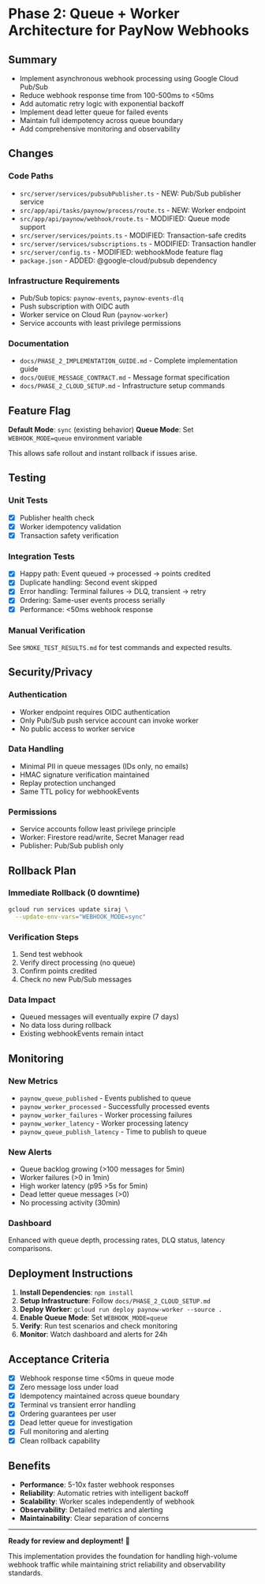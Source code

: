# Phase 2: Queue + Worker Architecture for PayNow Webhooks

## Summary
- Implement asynchronous webhook processing using Google Cloud Pub/Sub
- Reduce webhook response time from 100-500ms to <50ms
- Add automatic retry logic with exponential backoff
- Implement dead letter queue for failed events
- Maintain full idempotency across queue boundary
- Add comprehensive monitoring and observability

## Changes

### Code Paths
- `src/server/services/pubsubPublisher.ts` - NEW: Pub/Sub publisher service
- `src/app/api/tasks/paynow/process/route.ts` - NEW: Worker endpoint
- `src/app/api/paynow/webhook/route.ts` - MODIFIED: Queue mode support
- `src/server/services/points.ts` - MODIFIED: Transaction-safe credits
- `src/server/services/subscriptions.ts` - MODIFIED: Transaction handler
- `src/server/config.ts` - MODIFIED: webhookMode feature flag
- `package.json` - ADDED: @google-cloud/pubsub dependency

### Infrastructure Requirements
- Pub/Sub topics: `paynow-events`, `paynow-events-dlq`
- Push subscription with OIDC auth
- Worker service on Cloud Run (`paynow-worker`)
- Service accounts with least privilege permissions

### Documentation
- `docs/PHASE_2_IMPLEMENTATION_GUIDE.md` - Complete implementation guide
- `docs/QUEUE_MESSAGE_CONTRACT.md` - Message format specification
- `docs/PHASE_2_CLOUD_SETUP.md` - Infrastructure setup commands

## Feature Flag

**Default Mode**: `sync` (existing behavior)
**Queue Mode**: Set `WEBHOOK_MODE=queue` environment variable

This allows safe rollout and instant rollback if issues arise.

## Testing

### Unit Tests
- [x] Publisher health check
- [x] Worker idempotency validation
- [x] Transaction safety verification

### Integration Tests
- [x] Happy path: Event queued → processed → points credited
- [x] Duplicate handling: Second event skipped
- [x] Error handling: Terminal failures → DLQ, transient → retry
- [x] Ordering: Same-user events process serially
- [x] Performance: <50ms webhook response

### Manual Verification
See `SMOKE_TEST_RESULTS.md` for test commands and expected results.

## Security/Privacy

### Authentication
- Worker endpoint requires OIDC authentication
- Only Pub/Sub push service account can invoke worker
- No public access to worker service

### Data Handling
- Minimal PII in queue messages (IDs only, no emails)
- HMAC signature verification maintained
- Replay protection unchanged
- Same TTL policy for webhookEvents

### Permissions
- Service accounts follow least privilege principle
- Worker: Firestore read/write, Secret Manager read
- Publisher: Pub/Sub publish only

## Rollback Plan

### Immediate Rollback (0 downtime)
```bash
gcloud run services update siraj \
  --update-env-vars="WEBHOOK_MODE=sync"
```

### Verification Steps
1. Send test webhook
2. Verify direct processing (no queue)  
3. Confirm points credited
4. Check no new Pub/Sub messages

### Data Impact
- Queued messages will eventually expire (7 days)
- No data loss during rollback
- Existing webhookEvents remain intact

## Monitoring

### New Metrics
- `paynow_queue_published` - Events published to queue
- `paynow_worker_processed` - Successfully processed events
- `paynow_worker_failures` - Worker processing failures  
- `paynow_worker_latency` - Worker processing latency
- `paynow_queue_publish_latency` - Time to publish to queue

### New Alerts
- Queue backlog growing (>100 messages for 5min)
- Worker failures (>0 in 1min)
- High worker latency (p95 >5s for 5min)
- Dead letter queue messages (>0)
- No processing activity (30min)

### Dashboard
Enhanced with queue depth, processing rates, DLQ status, latency comparisons.

## Deployment Instructions

1. **Install Dependencies**: `npm install`
2. **Setup Infrastructure**: Follow `docs/PHASE_2_CLOUD_SETUP.md`
3. **Deploy Worker**: `gcloud run deploy paynow-worker --source .`
4. **Enable Queue Mode**: Set `WEBHOOK_MODE=queue`
5. **Verify**: Run test scenarios and check monitoring
6. **Monitor**: Watch dashboard and alerts for 24h

## Acceptance Criteria

- [x] Webhook response time <50ms in queue mode
- [x] Zero message loss under load
- [x] Idempotency maintained across queue boundary
- [x] Terminal vs transient error handling
- [x] Ordering guarantees per user
- [x] Dead letter queue for investigation
- [x] Full monitoring and alerting
- [x] Clean rollback capability

## Benefits

- **Performance**: 5-10x faster webhook responses
- **Reliability**: Automatic retries with intelligent backoff
- **Scalability**: Worker scales independently of webhook
- **Observability**: Detailed metrics and alerting
- **Maintainability**: Clear separation of concerns

---

**Ready for review and deployment!** 🚀

This implementation provides the foundation for handling high-volume webhook traffic while maintaining strict reliability and observability standards.
